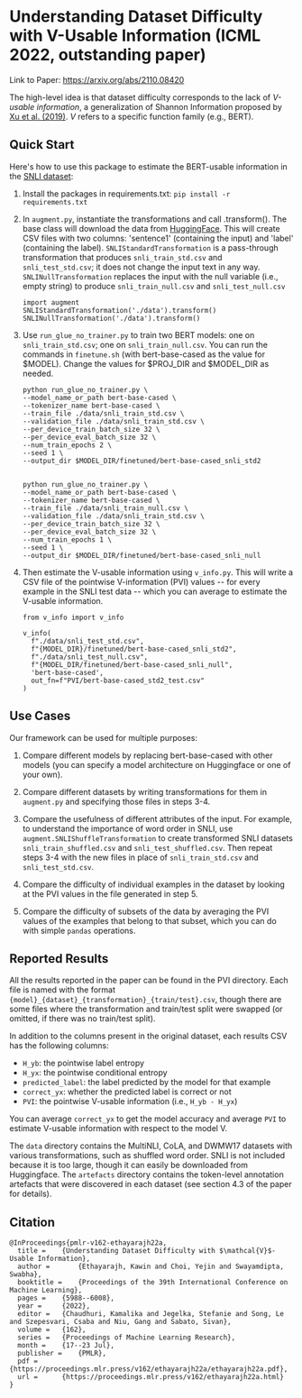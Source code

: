 # Understanding Dataset Difficulty with V-Usable Information (ICML 2022, outstanding paper)

Link to Paper: https://arxiv.org/abs/2110.08420

The high-level idea is that dataset difficulty corresponds to the lack of *V-usable information*, a generalization of Shannon Information proposed by [Xu et al. (2019)](https://arxiv.org/abs/2002.10689).
*V* refers to a specific function family (e.g., BERT).

## Quick Start

Here's how to use this package to estimate the BERT-usable information in the [SNLI dataset](https://arxiv.org/abs/1508.05326):

1. Install the packages in requirements.txt: `pip install -r requirements.txt`

2. In `augment.py`, instantiate the transformations and call .transform(). 
   The base class will download the data from [HuggingFace](https://huggingface.co/datasets).
   This will create CSV files with two columns: 'sentence1' (containing the input) and 'label' (containing the label).
   `SNLIStandardTransformation` is a pass-through transformation that produces `snli_train_std.csv` and `snli_test_std.csv`; it does not change the input text in any way.
   `SNLINullTransformation` replaces the input with the null variable (i.e., empty string) to produce `snli_train_null.csv` and `snli_test_null.csv`
   
    ```
    import augment
    SNLIStandardTransformation('./data').transform()  
    SNLINullTransformation('./data').transform()
    ```
   
3. Use `run_glue_no_trainer.py` to train two BERT models: one on `snli_train_std.csv`; one on `snli_train_null.csv`.
   You can run the commands in `finetune.sh` (with bert-base-cased as the value for $MODEL).
   Change the values for $PROJ_DIR and $MODEL_DIR as needed.
   
    ```
    python run_glue_no_trainer.py \
    --model_name_or_path bert-base-cased \
    --tokenizer_name bert-base-cased \
    --train_file ./data/snli_train_std.csv \
    --validation_file ./data/snli_train_std.csv \
    --per_device_train_batch_size 32 \
    --per_device_eval_batch_size 32 \
    --num_train_epochs 2 \
    --seed 1 \
    --output_dir $MODEL_DIR/finetuned/bert-base-cased_snli_std2


    python run_glue_no_trainer.py \
    --model_name_or_path bert-base-cased \
    --tokenizer_name bert-base-cased \
    --train_file ./data/snli_train_null.csv \
    --validation_file ./data/snli_train_std.csv \
    --per_device_train_batch_size 32 \
    --per_device_eval_batch_size 32 \
    --num_train_epochs 1 \
    --seed 1 \
    --output_dir $MODEL_DIR/finetuned/bert-base-cased_snli_null
    ```
  
    
4. Then estimate the V-usable information using `v_info.py`. This will write a CSV file of the pointwise V-information (PVI) values -- for every example in the SNLI test data -- which you can average to estimate the V-usable information.
    
    ```
    from v_info import v_info

    v_info(
      f"./data/snli_test_std.csv",
      f"{MODEL_DIR}/finetuned/bert-base-cased_snli_std2",
      f"./data/snli_test_null.csv", 
      f"{MODEL_DIR/finetuned/bert-base-cased_snli_null",
      'bert-base-cased',
      out_fn=f"PVI/bert-base-cased_std2_test.csv"
    )
    ```

## Use Cases

Our framework can be used for multiple purposes:

1. Compare different models by replacing bert-base-cased with other models (you can specify a model architecture on Huggingface or one of your own).

2. Compare different datasets by writing transformations for them in `augment.py` and specifying those files in steps 3-4.

3. Compare the usefulness of different attributes of the input. For example, to understand the importance of word order in SNLI, use `augment.SNLIShuffleTransformation` to create transformed SNLI datasets `snli_train_shuffled.csv` and `snli_test_shuffled.csv`. Then repeat steps 3-4 with the new files in place of `snli_train_std.csv` and `snli_test_std.csv`.

4. Compare the difficulty of individual examples in the dataset by looking at the PVI values in the file generated in step 5.

5. Compare the difficulty of subsets of the data by averaging the PVI values of the examples that belong to that subset, which you can do with simple `pandas` operations.

## Reported Results

All the results reported in the paper can be found in the PVI directory. Each file is named with the format `{model}_{dataset}_{transformation}_{train/test}.csv`, though there are some files where the transformation and train/test split were swapped (or omitted, if there was no train/test split).

In addition to the columns present in the original dataset, each results CSV has the following columns:
- `H_yb`: the pointwise label entropy
- `H_yx`: the pointwise conditional entropy
- `predicted_label`: the label predicted by the model for that example
- `correct_yx`: whether the predicted label is correct or not
- `PVI`: the pointwise V-usable information (i.e., `H_yb - H_yx`)

You can average `correct_yx` to get the model accuracy and average `PVI` to estimate V-usable information with respect to the model V.

The `data` directory contains the MultiNLI, CoLA, and DWMW17 datasets with various transformations, such as shuffled word order. SNLI is not included because it is too large, though it can easily be downloaded from Huggingface. The `artefacts` directory contains the token-level annotation artefacts that were discovered in each dataset (see section 4.3 of the paper for details).

## Citation 

```
@InProceedings{pmlr-v162-ethayarajh22a,
  title = 	 {Understanding Dataset Difficulty with $\mathcal{V}$-Usable Information},
  author =       {Ethayarajh, Kawin and Choi, Yejin and Swayamdipta, Swabha},
  booktitle = 	 {Proceedings of the 39th International Conference on Machine Learning},
  pages = 	 {5988--6008},
  year = 	 {2022},
  editor = 	 {Chaudhuri, Kamalika and Jegelka, Stefanie and Song, Le and Szepesvari, Csaba and Niu, Gang and Sabato, Sivan},
  volume = 	 {162},
  series = 	 {Proceedings of Machine Learning Research},
  month = 	 {17--23 Jul},
  publisher =    {PMLR},
  pdf = 	 {https://proceedings.mlr.press/v162/ethayarajh22a/ethayarajh22a.pdf},
  url = 	 {https://proceedings.mlr.press/v162/ethayarajh22a.html}
}
```


